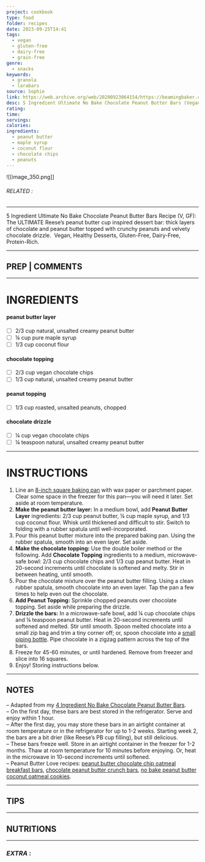 ```yaml
---
project: cookbook
type: food
folder: recipes
date: 2023-09-25T14:41
tags:
  - vegan
  - gluten-free
  - dairy-free
  - grain-free
genre:
  - snacks
keywords:
  - granola
  - larabars
source: Sophie
link: https://web.archive.org/web/20200923064154/https://beamingbaker.com/5-ingredient-ultimate-no-bake-chocolate-peanut-butter-bars-vegan-gluten-free-dairy-free-grain-free/
desc: 5 Ingredient Ultimate No Bake Chocolate Peanut Butter Bars (Vegan, Gluten Free, Dairy-Free, Grain-Free)
rating: 
time: 
servings: 
calories: 
ingredients:
  - peanut butter
  - maple syrup
  - coconut flour
  - chocolate chips
  - peanuts
---
```


![[image_350.png]]
###### *RELATED* : 
---
5 Ingredient Ultimate No Bake Chocolate Peanut Butter Bars Recipe (V, GF): The ULTIMATE Reese’s peanut butter cup inspired dessert bar: thick layers of chocolate and peanut butter topped with crunchy peanuts and velvety chocolate drizzle.  Vegan, Healthy Desserts, Gluten-Free, Dairy-Free, Protein-Rich.

---
## PREP | COMMENTS



---
# INGREDIENTS

#### peanut butter layer

- [ ] 2/3 cup natural, unsalted creamy peanut butter
- [ ] ¼ cup pure maple syrup
- [ ] 1/3 cup coconut flour

#### chocolate topping

- [ ] 2/3 cup vegan chocolate chips
- [ ] 1/3 cup natural, unsalted creamy peanut butter

#### peanut topping

- [ ] 1/3 cup roasted, unsalted peanuts, chopped

#### chocolate drizzle

- [ ] ¼ cup vegan chocolate chips
- [ ] ¼ teaspoon natural, unsalted creamy peanut butter

---
# INSTRUCTIONS

1. Line an [8-inch square baking pan](https://web.archive.org/web/20200923064154/https://amzn.to/2xr1exA) with wax paper or parchment paper. Clear some space in the freezer for this pan—you will need it later. Set aside at room temperature.
2. **Make the peanut butter layer:** In a medium bowl, add **Peanut Butter Layer** ingredients: 2/3 cup peanut butter, ¼ cup maple syrup, and 1/3 cup coconut flour. Whisk until thickened and difficult to stir. Switch to folding with a rubber spatula until well-incorporated.
3. Pour this peanut butter mixture into the prepared baking pan. Using the rubber spatula, smooth into an even layer. Set aside.
4. **Make the chocolate topping:** Use the double boiler method or the following. Add **Chocolate Topping** ingredients to a medium, microwave-safe bowl: 2/3 cup chocolate chips and 1/3 cup peanut butter. Heat in 20-second increments until chocolate is softened and melty. Stir in between heating, until smooth.
5. Pour the chocolate mixture over the peanut butter filling. Using a clean rubber spatula, smooth chocolate into an even layer. Tap the pan a few times to help even out the chocolate.
6. **Add Peanut Topping:** Sprinkle chopped peanuts over chocolate topping. Set aside while preparing the drizzle.
7. **Drizzle the bars:** In a microwave-safe bowl, add ¼ cup chocolate chips and ¼ teaspoon peanut butter. Heat in 20-second increments until softened and melted. Stir until smooth. Spoon melted chocolate into a small zip bag and trim a tiny corner off; or, spoon chocolate into a [small piping bottle](https://web.archive.org/web/20200923064154/https://amzn.to/2zlcEzS). Pipe chocolate in a zigzag pattern across the top of the bars.
8. Freeze for 45-60 minutes, or until hardened. Remove from freezer and slice into 16 squares.
9. Enjoy! Storing instructions below.

---
## NOTES

– Adapted from my [4 Ingredient No Bake Chocolate Peanut Butter Bars](https://web.archive.org/web/20200923064154/https://beamingbaker.com/4-ingredient-no-bake-chocolate-peanut-butter-bars-vegan-gluten-free-dairy-free/).  
– On the first day, these bars are best stored in the refrigerator. Serve and enjoy within 1 hour.  
– After the first day, you may store these bars in an airtight container at room temperature or in the refrigerator for up to 1-2 weeks. Starting week 2, the bars are a bit drier (like Reese’s PB cup filling), but still delicious.  
– These bars freeze well. Store in an airtight container in the freezer for 1-2 months. Thaw at room temperature for 10 minutes before enjoying. Or, heat in the microwave in 10-second increments until softened.  
– Peanut Butter Love recipes: [peanut butter chocolate chip oatmeal breakfast bars](https://web.archive.org/web/20200923064154/https://beamingbaker.com/peanut-butter-chocolate-chip-oatmeal-breakfast-bars-vegan-gluten-free-dairy-free/), [chocolate peanut butter crunch bars](https://web.archive.org/web/20200923064154/https://beamingbaker.com/3-ingredient-chocolate-peanut-butter-crunch-bars-gluten-free-vegan-dairy-free-one-bowl/), [no bake peanut butter coconut oatmeal cookies](https://web.archive.org/web/20200923064154/https://beamingbaker.com/4-ingredient-no-bake-peanut-butter-coconut-oatmeal-cookies-gluten-free-vegan-dairy-free-4-ingredient-one-bowl/).

---
## TIPS



---
## NUTRITIONS



---
### *EXTRA* :




